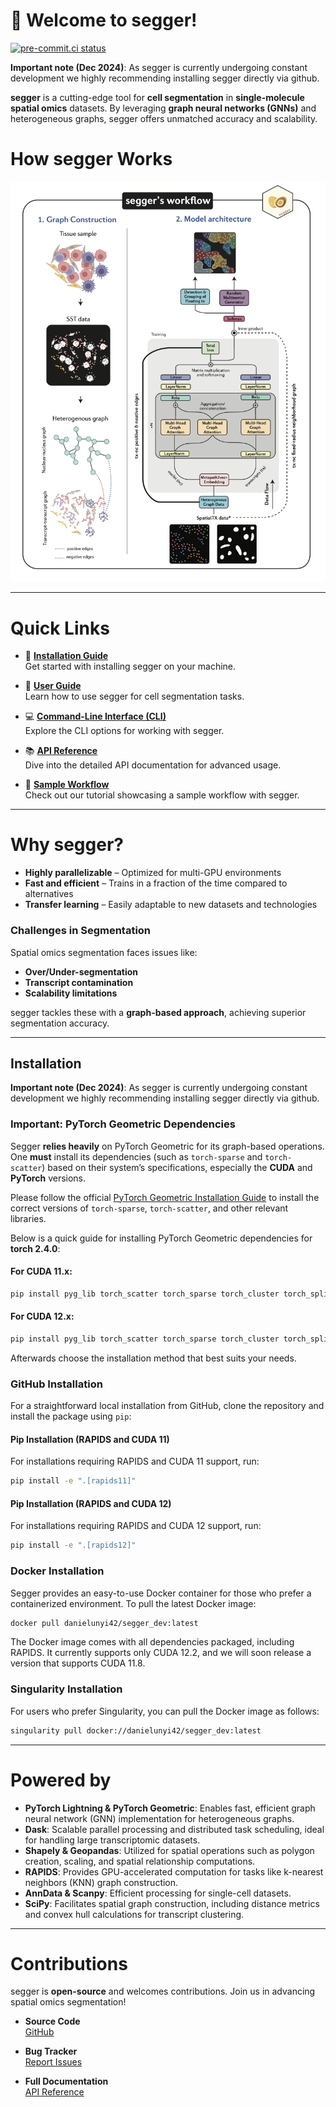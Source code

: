 # 🍳 Welcome to segger!

[![pre-commit.ci status](https://results.pre-commit.ci/badge/github/EliHei2/segger_dev/main.svg)](https://results.pre-commit.ci/latest/github/EliHei2/segger_dev/main)

**Important note (Dec 2024)**: As segger is currently undergoing constant development we highly recommending installing segger directly via github.

**segger** is a cutting-edge tool for **cell segmentation** in **single-molecule spatial omics** datasets. By leveraging **graph neural networks (GNNs)** and heterogeneous graphs, segger offers unmatched accuracy and scalability.

# How segger Works

![Segger Model](docs/images/Segger_model_08_2024.png)

---

# Quick Links

- 💾 **[Installation Guide](https://elihei2.github.io/segger_dev/installation/)**  
  Get started with installing segger on your machine.

- 📖 **[User Guide](https://elihei2.github.io/segger_dev/user_guide/)**  
  Learn how to use segger for cell segmentation tasks.

- 💻 **[Command-Line Interface (CLI)](https://elihei2.github.io/segger_dev/cli/)**  
  Explore the CLI options for working with segger.

- 📚 **[API Reference](https://elihei2.github.io/segger_dev/api/)**  
  Dive into the detailed API documentation for advanced usage.

- 📝 **[Sample Workflow](https://elihei2.github.io/segger_dev/notebooks/segger_tutorial/)**  
  Check out our tutorial showcasing a sample workflow with segger.

---

# Why segger?

- **Highly parallelizable** – Optimized for multi-GPU environments
- **Fast and efficient** – Trains in a fraction of the time compared to alternatives
- **Transfer learning** – Easily adaptable to new datasets and technologies

### Challenges in Segmentation

Spatial omics segmentation faces issues like:

- **Over/Under-segmentation**
- **Transcript contamination**
- **Scalability limitations**

segger tackles these with a **graph-based approach**, achieving superior segmentation accuracy.

---

## Installation

**Important note (Dec 2024)**: As segger is currently undergoing constant development we highly recommending installing segger directly via github.

### Important: PyTorch Geometric Dependencies

Segger **relies heavily** on PyTorch Geometric for its graph-based operations. One **must** install its dependencies (such as `torch-sparse` and `torch-scatter`) based on their system’s specifications, especially the **CUDA** and **PyTorch** versions.

Please follow the official [PyTorch Geometric Installation Guide](https://pytorch-geometric.readthedocs.io/en/latest/install/installation.html) to install the correct versions of `torch-sparse`, `torch-scatter`, and other relevant libraries.

Below is a quick guide for installing PyTorch Geometric dependencies for **torch 2.4.0**:

#### For CUDA 11.x:

```bash
pip install pyg_lib torch_scatter torch_sparse torch_cluster torch_spline_conv -f https://data.pyg.org/whl/torch-2.4.0+cu121.html
```

#### For CUDA 12.x:

```bash
pip install pyg_lib torch_scatter torch_sparse torch_cluster torch_spline_conv -f https://data.pyg.org/whl/torch-2.4.0+cu118.html
```

Afterwards choose the installation method that best suits your needs.

### GitHub Installation

For a straightforward local installation from GitHub, clone the repository and install the package using `pip`:

#### Pip Installation (RAPIDS and CUDA 11)

For installations requiring RAPIDS and CUDA 11 support, run:

```bash
pip install -e ".[rapids11]"
```

#### Pip Installation (RAPIDS and CUDA 12)

For installations requiring RAPIDS and CUDA 12 support, run:

```bash
pip install -e ".[rapids12]"
```

### Docker Installation

Segger provides an easy-to-use Docker container for those who prefer a containerized environment. To pull the latest Docker image:

```bash
docker pull danielunyi42/segger_dev:latest
```

The Docker image comes with all dependencies packaged, including RAPIDS. It currently supports only CUDA 12.2, and we will soon release a version that supports CUDA 11.8.

### Singularity Installation

For users who prefer Singularity, you can pull the Docker image as follows:

```bash
singularity pull docker://danielunyi42/segger_dev:latest
```

---

# Powered by

- **PyTorch Lightning & PyTorch Geometric**: Enables fast, efficient graph neural network (GNN) implementation for heterogeneous graphs.
- **Dask**: Scalable parallel processing and distributed task scheduling, ideal for handling large transcriptomic datasets.
- **Shapely & Geopandas**: Utilized for spatial operations such as polygon creation, scaling, and spatial relationship computations.
- **RAPIDS**: Provides GPU-accelerated computation for tasks like k-nearest neighbors (KNN) graph construction.
- **AnnData & Scanpy**: Efficient processing for single-cell datasets.
- **SciPy**: Facilitates spatial graph construction, including distance metrics and convex hull calculations for transcript clustering.

---

# Contributions

segger is **open-source** and welcomes contributions. Join us in advancing spatial omics segmentation!

- **Source Code**  
  [GitHub](https://github.com/EliHei2/segger_dev)

- **Bug Tracker**  
  [Report Issues](https://github.com/EliHei2/segger_dev/issues)

- **Full Documentation**  
  [API Reference](https://elihei2.github.io/segger_dev/api/)

